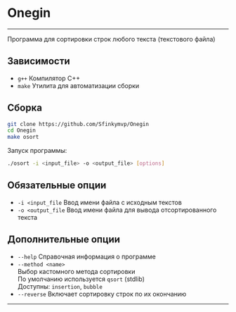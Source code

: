 # Onegin

---

Программа для сортировки строк любого текста (текстового файла)

## Зависимости

- `g++` Компилятор C++
- `make` Утилита для автоматизации сборки

## Сборка

```bash
git clone https://github.com/Sfinkymvp/Onegin
cd Onegin
make osort
```

Запуск программы:

```bash
./osort -i <input_file> -o <output_file> [options]
```

## Обязательные опции

- `-i <input_file`   Ввод имени файла с исходным текстов
- `-o <output_file`  Ввод имени файла для вывода отсортированного текста

## Дополнительные опции

- `--help`           Справочная информация о программе
- `--method <name>`  
  Выбор кастомного метода сортировки   
  По умолчанию используется `qsort` (stdlib)  
  Доступны: `insertion`, `bubble`
- `--reverse`        Включает сортировку строк по их окончанию

--- 


